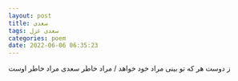 ```yaml
---
layout: post
title: سعدی
tags: سعدی غزل
categories: poem
date: 2022-06-06 06:35:23
---
```


ز دوست هر که تو بینی مراد خود خواهد / مراد خاطر سعدی مراد خاطر اوست
